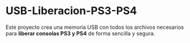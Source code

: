 # USB-Liberacion-PS3-PS4
Este proyecto crea una memoria USB con todos los archivos necesarios para **liberar consolas PS3 y PS4** de forma sencilla y segura.
